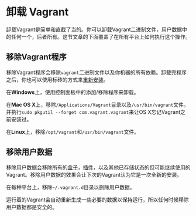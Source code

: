 
# 卸载 Vagrant
卸载Vagrant是简单和直截了当的。你可以卸载Vagrant二进制文件，用户数据中的任何一个，后者所有。这节文章的下面覆盖了在所有平台上如何执行这个操作。

## 移除Vagrant程序
移除Vagrant程序会移除`vagrant`二进制文件以及你机器的所有依赖。卸载完程序之后，你也可以使用标砖的方式来[重新安装][1]。

在**Windows**上，使用控制面板中的添加/移除程序来卸载。

在**Mac OS X**上，移除`/Applications/Vagrant`目录以及`/usr/bin/vagrant`文件。并执行`sudo pkgutil --forget com.vagrant.vagrant`来让OS X忘记Vagrant之前安装过。

在**Linux**上，移除`/opt/vagrant`和`/usr/bin/vagrant`文件。

## 移除用户数据
移除用户数据会移除所有的[盒子][2]，[插件][3]，以及其他已存储状态的但可能继续使用的Vagrant。移除用户数据的效果会让下次的Vagrant认为它是一次全新的安装。

在每种平台上，移除`~/.vagrant.d`目录以删除用户数据。

运行着的Vagrant会自动重新生成一些必要的数据以保持运行，所以任何时候移除用户数据都是安全的。

[1]: /installation/
[2]: /boxes/
[3]: /plugins/